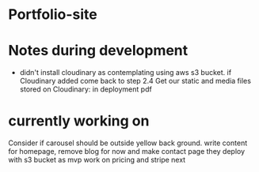 # Portfolio-site

# Notes during development
* didn't install cloudinary as contemplating using aws s3 bucket. if Cloudinary added come back to step 2.4 Get our static and media files stored on Cloudinary: in deployment pdf

# currently working on

Consider if carousel should be outside yellow back ground.
write content for homepage, remove blog for now and make contact page
they deploy with s3 bucket as mvp
work on pricing and stripe next


